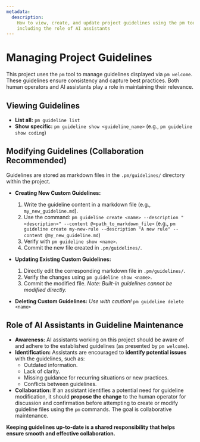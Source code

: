 ```yaml
---
metadata:
  description:
    How to view, create, and update project guidelines using the pm tool,
    including the role of AI assistants
---
```


# Managing Project Guidelines

This project uses the `pm` tool to manage guidelines displayed via `pm welcome`. These guidelines ensure consistency and capture best practices. Both human operators and AI assistants play a role in maintaining their relevance.

## Viewing Guidelines

- **List all:** `pm guideline list`
- **Show specific:** `pm guideline show <guideline_name>` (e.g., `pm guideline show coding`)

## Modifying Guidelines (Collaboration Recommended)

Guidelines are stored as markdown files in the `.pm/guidelines/` directory within the project.

- **Creating New Custom Guidelines:**

  1.  Write the guideline content in a markdown file (e.g., `my_new_guideline.md`).
  2.  Use the command:
      `pm guideline create <name> --description "<description>" --content @<path_to_markdown_file>`
      (e.g., `pm guideline create my-new-rule --description "A new rule" --content @my_new_guideline.md`)
  3.  Verify with `pm guideline show <name>`.
  4.  Commit the new file created in `.pm/guidelines/`.

- **Updating Existing Custom Guidelines:**

  1.  Directly edit the corresponding markdown file in `.pm/guidelines/`.
  2.  Verify the changes using `pm guideline show <name>`.
  3.  Commit the modified file.
      _Note: Built-in guidelines cannot be modified directly._

- **Deleting Custom Guidelines:**
  _Use with caution!_
  `pm guideline delete <name>`

## Role of AI Assistants in Guideline Maintenance

- **Awareness:** AI assistants working on this project should be aware of and adhere to the established guidelines (as presented by `pm welcome`).
- **Identification:** Assistants are encouraged to **identify potential issues** with the guidelines, such as:
  - Outdated information.
  - Lack of clarity.
  - Missing guidance for recurring situations or new practices.
  - Conflicts between guidelines.
- **Collaboration:** If an assistant identifies a potential need for guideline modification, it should **propose the change** to the human operator for discussion and confirmation before attempting to create or modify guideline files using the `pm` commands. The goal is collaborative maintenance.

**Keeping guidelines up-to-date is a shared responsibility that helps ensure smooth and effective collaboration.**
